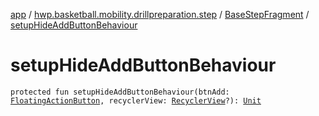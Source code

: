 [app](../../index.md) / [hwp.basketball.mobility.drillpreparation.step](../index.md) / [BaseStepFragment](index.md) / [setupHideAddButtonBehaviour](.)

# setupHideAddButtonBehaviour

`protected fun setupHideAddButtonBehaviour(btnAdd: `[`FloatingActionButton`](https://developer.android.com/reference/android/support/design/widget/FloatingActionButton.html)`, recyclerView: `[`RecyclerView`](https://developer.android.com/reference/android/support/v7/widget/RecyclerView.html)`?): `[`Unit`](https://kotlinlang.org/api/latest/jvm/stdlib/kotlin/-unit/index.html)